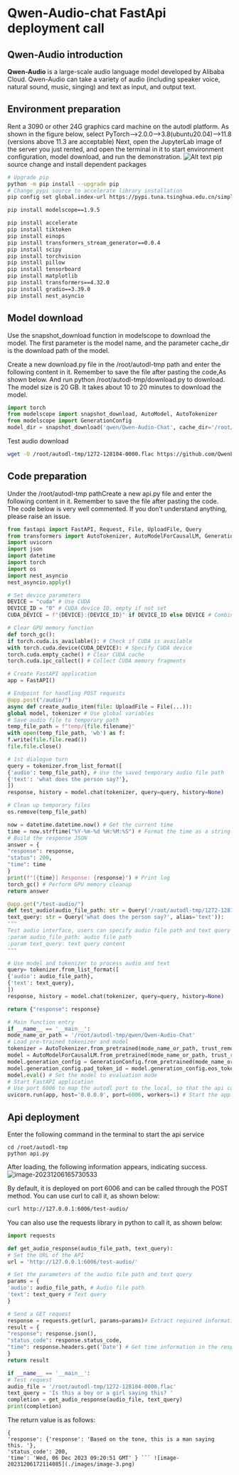 # Qwen-Audio-chat FastApi deployment call

## Qwen-Audio introduction

**Qwen-Audio** is a large-scale audio language model developed by Alibaba Cloud. Qwen-Audio can take a variety of audio (including speaker voice, natural sound, music, singing) and text as input, and output text.

## Environment preparation

Rent a 3090 or other 24G graphics card machine on the autodl platform. As shown in the figure below, select PyTorch-->2.0.0-->3.8(ubuntu20.04)-->11.8 (versions above 11.3 are acceptable)
Next, open the JupyterLab image of the server you just rented, and open the terminal in it to start environment configuration, model download, and run the demonstration. 
![Alt ​​text](./images/image-1.png)
pip source change and install dependent packages

```bash
# Upgrade pip
python -m pip install --upgrade pip
# Change pypi source to accelerate library installation
pip config set global.index-url https://pypi.tuna.tsinghua.edu.cn/simple

pip install modelscope==1.9.5

pip install accelerate
pip install tiktoken
pip install einops
pip install transformers_stream_generator==0.0.4
pip install scipy
pip install torchvision
pip install pillow
pip install tensorboard
pip install matplotlib
pip install transformers==4.32.0
pip install gradio==3.39.0
pip install nest_asyncio
```

## Model download

Use the snapshot_download function in modelscope to download the model. The first parameter is the model name, and the parameter cache_dir is the download path of the model.

Create a new download.py file in the /root/autodl-tmp path and enter the following content in it. Remember to save the file after pasting the code,As shown below. And run python /root/autodl-tmp/download.py to download. The model size is 20 GB. It takes about 10 to 20 minutes to download the model.

```python
import torch
from modelscope import snapshot_download, AutoModel, AutoTokenizer
from modelscope import GenerationConfig
model_dir = snapshot_download('qwen/Qwen-Audio-Chat', cache_dir='/root/autodl-tmp', revision='master')
```

Test audio download

~~~bash
wget -O /root/autodl-tmp/1272-128104-0000.flac https://github.com/QwenLM/Qwen-Audio/raw/main/assets/audio/1272-128104-0000.flac
~~~

## Code preparation

Under the /root/autodl-tmp pathCreate a new api.py file and enter the following content in it. Remember to save the file after pasting the code. The code below is very well commented. If you don’t understand anything, please raise an issue.
```python
from fastapi import FastAPI, Request, File, UploadFile, Query
from transformers import AutoTokenizer, AutoModelForCausalLM, GenerationConfig
import uvicorn
import json
import datetime
import torch
import os
import nest_asyncio
nest_asyncio.apply()

# Set device parameters
DEVICE = "cuda" # Use CUDA
DEVICE_ID = "0" # CUDA device ID, empty if not set
CUDA_DEVICE = f"{DEVICE}:{DEVICE_ID}" if DEVICE_ID else DEVICE # Combine CUDA device information

# Clear GPU memory function
def torch_gc():
if torch.cuda.is_available(): # Check if CUDA is available
with torch.cuda.device(CUDA_DEVICE): # Specify CUDA device
torch.cuda.empty_cache() # Clear CUDA cache
torch.cuda.ipc_collect() # Collect CUDA memory fragments

# Create FastAPI application
app = FastAPI()

# Endpoint for handling POST requests
@app.post("/audio/")
async def create_audio_item(file: UploadFile = File(...)):
global model, tokenizer # Use global variables
# Save audio file to temporary path
temp_file_path = f"temp/{file.filename}"
with open(temp_file_path, 'wb') as f:
f.write(file.file.read())
file.file.close()

# 1st dialogue turn
query = tokenizer.from_list_format([
{'audio': temp_file_path}, # Use the saved temporary audio file path
{'text': 'what does the person say?'},
])
response, history = model.chat(tokenizer, query=query, history=None)

# Clean up temporary files
os.remove(temp_file_path)

now = datetime.datetime.now() # Get the current time
time = now.strftime("%Y-%m-%d %H:%M:%S") # Format the time as a string
# Build the response JSON
answer = {
"response": response,
"status": 200,
"time": time
}
print(f"[{time}] Response: {response}") # Print log
torch_gc() # Perform GPU memory cleanup
return answer

@app.get("/test-audio/")
def test_audio(audio_file_path: str = Query('/root/autodl-tmp/1272-128104-0000.flac', alias='audio'),
text_query: str = Query('what does the person say?', alias='text')):
"""
Test audio interface, users can specify audio file path and text query
:param audio_file_path: audio file path
:param text_query: text query content
"""

# Use model and tokenizer to process audio and text
query= tokenizer.from_list_format([
{'audio': audio_file_path},
{'text': text_query},
])
response, history = model.chat(tokenizer, query=query, history=None)

return {"response": response}

# Main function entry
if __name__ == '__main__':
mode_name_or_path = '/root/autodl-tmp/qwen/Qwen-Audio-Chat'
# Load pre-trained tokenizer and model
tokenizer = AutoTokenizer.from_pretrained(mode_name_or_path, trust_remote_code=True)
model = AutoModelForCausalLM.from_pretrained(mode_name_or_path, trust_remote_code=True,torch_dtype=torch.bfloat16, device_map="auto")
model.generation_config = GenerationConfig.from_pretrained(mode_name_or_path)
model.generation_config.pad_token_id = model.generation_config.eos_token_id
model.eval() # Set the model to evaluation mode
# Start FastAPI application
# Use port 6006 to map the autodl port to the local, so that the api can be used locally
uvicorn.run(app, host='0.0.0.0', port=6006, workers=1) # Start the application on the specified port and host
```

## Api deployment

Enter the following command in the terminal to start the api service
```
cd /root/autodl-tmp
python api.py
```
After loading, the following information appears, indicating success.
![image-20231206165730533](./images/image-2.png)

By default, it is deployed on port 6006 and can be called through the POST method. You can use curl to call it, as shown below:
```bash
curl http://127.0.0.1:6006/test-audio/
```
You can also use the requests library in python to call it, as shown below:
```python
import requests

def get_audio_response(audio_file_path, text_query):
# Set the URL of the API
url = 'http://127.0.0.1:6006/test-audio/'

# Set the parameters of the audio file path and text query
params = {
'audio': audio_file_path, # Audio file path
'text': text_query # Text query
}

# Send a GET request
response = requests.get(url, params=params)# Extract required information
result = {
"response": response.json(),
"status_code": response.status_code,
"time": response.headers.get('Date') # Get time information in the response header
}
return result

if __name__ == '__main__':
# Test request
audio_file = '/root/autodl-tmp/1272-128104-0000.flac'
text_query = 'Is this a boy or a girl saying this? '
completion = get_audio_response(audio_file, text_query)
print(completion)
```
The return value is as follows:

```text
{
'response': {'response': 'Based on the tone, this is a man saying this. '},
'status_code': 200, 
'time': 'Wed, 06 Dec 2023 09:20:51 GMT' } ``` ![image-20231206172114085](./images/image-3.png)